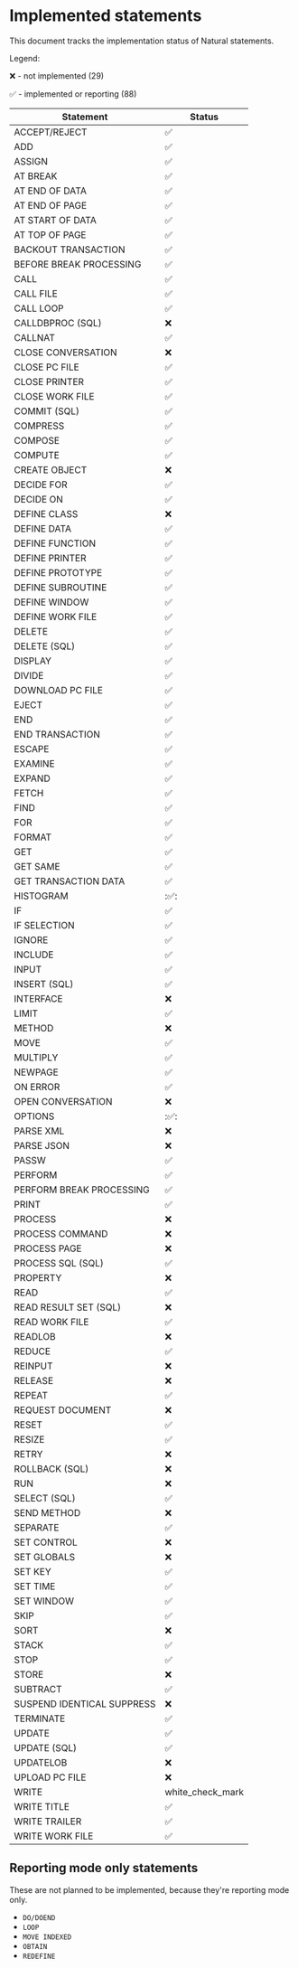 # Implemented statements

This document tracks the implementation status of Natural statements.

Legend:


:x: - not implemented (29)

:white_check_mark: - implemented or reporting (88)

| Statement | Status             |
| --- |--------------------|
| ACCEPT/REJECT | :white_check_mark: |
| ADD | :white_check_mark: |
| ASSIGN | :white_check_mark: |
| AT BREAK | :white_check_mark: |
| AT END OF DATA | :white_check_mark: |
| AT END OF PAGE | :white_check_mark: |
| AT START OF DATA | :white_check_mark: |
| AT TOP OF PAGE | :white_check_mark: |
| BACKOUT TRANSACTION | :white_check_mark: |
| BEFORE BREAK PROCESSING | :white_check_mark: |
| CALL | :white_check_mark:                |
| CALL FILE | :white_check_mark:                |
| CALL LOOP | :white_check_mark:                |
| CALLDBPROC (SQL) | :x:                |
| CALLNAT | :white_check_mark: |
| CLOSE CONVERSATION | :x:                |
| CLOSE PC FILE | :white_check_mark: |
| CLOSE PRINTER | :white_check_mark: |
| CLOSE WORK FILE | :white_check_mark: |
| COMMIT (SQL) | :white_check_mark:                |
| COMPRESS | :white_check_mark: |
| COMPOSE | :white_check_mark: |
| COMPUTE | :white_check_mark: |
| CREATE OBJECT | :x:                |
| DECIDE FOR | :white_check_mark: |
| DECIDE ON | :white_check_mark: |
| DEFINE CLASS | :x:                |
| DEFINE DATA | :white_check_mark: |
| DEFINE FUNCTION | :white_check_mark:            |
| DEFINE PRINTER | :white_check_mark: |
| DEFINE PROTOTYPE | :white_check_mark:            |
| DEFINE SUBROUTINE | :white_check_mark: |
| DEFINE WINDOW | :white_check_mark: |
| DEFINE WORK FILE | :white_check_mark: |
| DELETE | :white_check_mark:                |
| DELETE (SQL) | :white_check_mark:            |
| DISPLAY | :white_check_mark: |
| DIVIDE | :white_check_mark: |
| DOWNLOAD PC FILE | :white_check_mark: |
| EJECT | :white_check_mark: |
| END | :white_check_mark: |
| END TRANSACTION | :white_check_mark: |
| ESCAPE | :white_check_mark: |
| EXAMINE | :white_check_mark: |
| EXPAND | :white_check_mark: |
| FETCH | :white_check_mark: |
| FIND | :white_check_mark: |
| FOR | :white_check_mark: |
| FORMAT | :white_check_mark:            |
| GET | :white_check_mark: |
| GET SAME | :white_check_mark: |
| GET TRANSACTION DATA | :white_check_mark: |
| HISTOGRAM | ::white_check_mark::          |
| IF | :white_check_mark: |
| IF SELECTION | :white_check_mark: |
| IGNORE | :white_check_mark: |
| INCLUDE | :white_check_mark: |
| INPUT | :white_check_mark:            |
| INSERT (SQL) | :white_check_mark:            |
| INTERFACE | :x:                |
| LIMIT | :white_check_mark: |
| METHOD | :x:                |
| MOVE | :white_check_mark: |
| MULTIPLY | :white_check_mark: |
| NEWPAGE | :white_check_mark: |
| ON ERROR | :white_check_mark: |
| OPEN CONVERSATION | :x:                |
| OPTIONS | ::white_check_mark::          |
| PARSE XML | :x:                |
| PARSE JSON | :x:                |
| PASSW | :white_check_mark:                |
| PERFORM | :white_check_mark: |
| PERFORM BREAK PROCESSING | :white_check_mark: |
| PRINT | :white_check_mark:            |
| PROCESS | :x:                |
| PROCESS COMMAND | :x:                |
| PROCESS PAGE | :x:                |
| PROCESS SQL (SQL) | :white_check_mark:            |
| PROPERTY | :x:                |
| READ | :white_check_mark:                |
| READ RESULT SET (SQL) | :x:                |
| READ WORK FILE | :white_check_mark:                |
| READLOB | :x:                |
| REDUCE | :white_check_mark: |
| REINPUT | :x:                |
| RELEASE | :x:                |
| REPEAT | :white_check_mark: |
| REQUEST DOCUMENT | :x:                |
| RESET | :white_check_mark: |
| RESIZE | :white_check_mark: |
| RETRY | :x:                |
| ROLLBACK (SQL) | :x:                |
| RUN | :x:                |
| SELECT (SQL) | :white_check_mark:            |
| SEND METHOD | :x:                |
| SEPARATE | :white_check_mark: |
| SET CONTROL | :x:                |
| SET GLOBALS | :x:                |
| SET KEY | :white_check_mark: |
| SET TIME | :white_check_mark:                |
| SET WINDOW | :white_check_mark: |
| SKIP | :white_check_mark: |
| SORT | :x:                |
| STACK | :white_check_mark: |
| STOP | :white_check_mark: |
| STORE | :x:                |
| SUBTRACT | :white_check_mark: |
| SUSPEND IDENTICAL SUPPRESS | :x:                |
| TERMINATE | :white_check_mark: |
| UPDATE | :white_check_mark:                |
| UPDATE (SQL) | :white_check_mark:            |
| UPDATELOB | :x:                |
| UPLOAD PC FILE | :x:                |
| WRITE | white_check_mark            |
| WRITE TITLE | :white_check_mark:                |
| WRITE TRAILER | :white_check_mark:                |
| WRITE WORK FILE | :white_check_mark: |

## Reporting mode only statements

These are not planned to be implemented, because they're reporting mode only.

- `DO/DOEND`
- `LOOP`
- `MOVE INDEXED`
- `OBTAIN`
- `REDEFINE`
